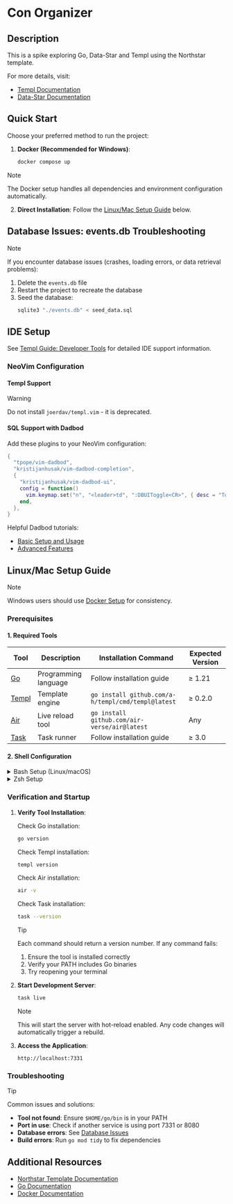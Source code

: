 # Con Organizer

## Description

This is a spike exploring Go, Data-Star and Templ using the Northstar template.

For more details, visit:
- [Templ Documentation](https://templ.guide)
- [Data-Star Documentation](https://data-star.dev/)

## Quick Start

Choose your preferred method to run the project:

1. **Docker (Recommended for Windows)**:
   ```bash
   docker compose up
   ```

> [!NOTE]
> The Docker setup handles all dependencies and environment configuration automatically.

2. **Direct Installation**: Follow the [Linux/Mac Setup Guide](#linuxmac-setup-guide) below.

## Database Issues: events.db Troubleshooting

> [!NOTE]
> If you encounter database issues (crashes, loading errors, or data retrieval problems):
> 1. Delete the `events.db` file
> 2. Restart the project to recreate the database
> 3. Seed the database:
>    ```bash
>    sqlite3 "./events.db" < seed_data.sql
>    ```

## IDE Setup
See [Templ Guide: Developer Tools](https://templ.guide/developer-tools/ide-support/) for detailed IDE support information.

### NeoVim Configuration

#### Templ Support

> [!WARNING]
> Do not install `joerdav/templ.vim` - it is deprecated.

#### SQL Support with Dadbod
Add these plugins to your NeoVim configuration:

```lua
{
  "tpope/vim-dadbod",
  "kristijanhusak/vim-dadbod-completion",
  {
    "kristijanhusak/vim-dadbod-ui",
    config = function()
      vim.keymap.set("n", "<leader>td", ":DBUIToggle<CR>", { desc = "Toggle Dadbod UI" })
    end,
  },
}
```

Helpful Dadbod tutorials:
* [Basic Setup and Usage](https://www.youtube.com/watch?v=NhTPVXP8n7w)
* [Advanced Features](https://www.youtube.com/watch?v=ALGBuFLzDSA)

## Linux/Mac Setup Guide

> [!NOTE]
> Windows users should use [Docker Setup](#docker-setup) for consistency.

### Prerequisites

#### 1. Required Tools

| Tool | Description | Installation Command | Expected Version |
|------|-------------|---------------------|------------------|
| [Go](https://go.dev/doc/install) | Programming language | Follow installation guide | ≥ 1.21 |
| [Templ](https://templ.guide) | Template engine | `go install github.com/a-h/templ/cmd/templ@latest` | ≥ 0.2.0 |
| [Air](https://github.com/cosmtrek/air) | Live reload tool | `go install github.com/air-verse/air@latest` | Any |
| [Task](https://taskfile.dev/installation) | Task runner | Follow installation guide | ≥ 3.0 |

#### 2. Shell Configuration

<details>
<summary>Bash Setup (Linux/macOS)</summary>

```bash
# Add to ~/.bashrc (Linux) or ~/.bash_profile (macOS)
echo 'export PATH=$PATH:$HOME/go/bin' >> ~/.bashrc  # or ~/.bash_profile for macOS

# Apply changes
source ~/.bashrc  # or source ~/.bash_profile for macOS
```
</details>

<details>
<summary>Zsh Setup</summary>

```bash
# Add Go binaries to PATH
echo 'export PATH=$PATH:$HOME/go/bin' >> ~/.zshrc

# Apply changes
source ~/.zshrc
```
</details>

### Verification and Startup

1. **Verify Tool Installation**:

   Check Go installation:
   ```bash
   go version
   ```

   Check Templ installation:
   ```bash
   templ version
   ```

   Check Air installation:
   ```bash
   air -v
   ```

   Check Task installation:
   ```bash
   task --version
   ```

   > [!TIP]
   > Each command should return a version number. If any command fails:
   > 1. Ensure the tool is installed correctly
   > 2. Verify your PATH includes Go binaries
   > 3. Try reopening your terminal

2. **Start Development Server**:
   ```bash
   task live
   ```

   > [!NOTE]
   > This will start the server with hot-reload enabled.
   > Any code changes will automatically trigger a rebuild.

3. **Access the Application**:
   ```
   http://localhost:7331
   ```

### Troubleshooting

> [!TIP]
> Common issues and solutions:
> - **Tool not found**: Ensure `$HOME/go/bin` is in your PATH
> - **Port in use**: Check if another service is using port 7331 or 8080
> - **Database errors**: See [Database Issues](#database-issues-eventsdb-troubleshooting)
> - **Build errors**: Run `go mod tidy` to fix dependencies

## Additional Resources

- [Northstar Template Documentation](https://github.com/zangster300/northstar)
- [Go Documentation](https://go.dev/doc/)
- [Docker Documentation](https://docs.docker.com/)
